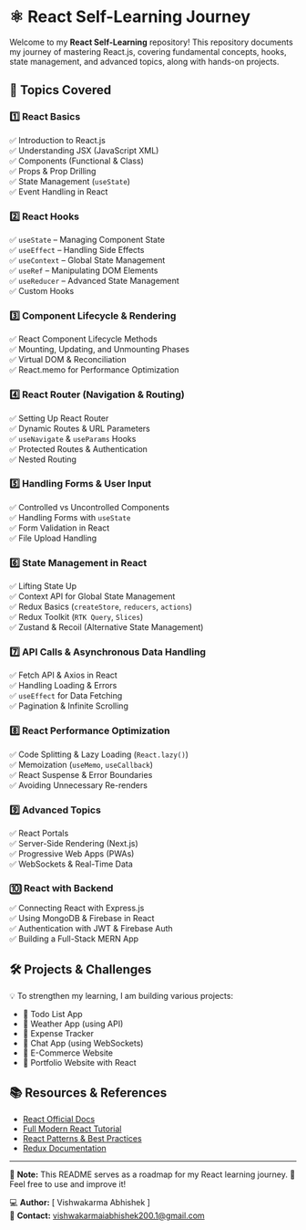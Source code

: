 # ⚛️ React Self-Learning Journey

Welcome to my **React Self-Learning** repository! This repository documents my journey of mastering React.js, covering fundamental concepts, hooks, state management, and advanced topics, along with hands-on projects.  

## 📌 Topics Covered  

### 1️⃣ **React Basics**  
✅ Introduction to React.js  
✅ Understanding JSX (JavaScript XML)  
✅ Components (Functional & Class)  
✅ Props & Prop Drilling  
✅ State Management (`useState`)  
✅ Event Handling in React  

### 2️⃣ **React Hooks**  
✅ `useState` – Managing Component State  
✅ `useEffect` – Handling Side Effects  
✅ `useContext` – Global State Management  
✅ `useRef` – Manipulating DOM Elements  
✅ `useReducer` – Advanced State Management  
✅ Custom Hooks  

### 3️⃣ **Component Lifecycle & Rendering**  
✅ React Component Lifecycle Methods  
✅ Mounting, Updating, and Unmounting Phases  
✅ Virtual DOM & Reconciliation  
✅ React.memo for Performance Optimization  

### 4️⃣ **React Router (Navigation & Routing)**  
✅ Setting Up React Router  
✅ Dynamic Routes & URL Parameters  
✅ `useNavigate` & `useParams` Hooks  
✅ Protected Routes & Authentication  
✅ Nested Routing  

### 5️⃣ **Handling Forms & User Input**  
✅ Controlled vs Uncontrolled Components  
✅ Handling Forms with `useState`  
✅ Form Validation in React  
✅ File Upload Handling  

### 6️⃣ **State Management in React**  
✅ Lifting State Up  
✅ Context API for Global State Management  
✅ Redux Basics (`createStore`, `reducers`, `actions`)  
✅ Redux Toolkit (`RTK Query`, `Slices`)  
✅ Zustand & Recoil (Alternative State Management)  

### 7️⃣ **API Calls & Asynchronous Data Handling**  
✅ Fetch API & Axios in React  
✅ Handling Loading & Errors  
✅ `useEffect` for Data Fetching  
✅ Pagination & Infinite Scrolling  

### 8️⃣ **React Performance Optimization**  
✅ Code Splitting & Lazy Loading (`React.lazy()`)  
✅ Memoization (`useMemo`, `useCallback`)  
✅ React Suspense & Error Boundaries  
✅ Avoiding Unnecessary Re-renders  

### 9️⃣ **Advanced Topics**  
✅ React Portals  
✅ Server-Side Rendering (Next.js)  
✅ Progressive Web Apps (PWAs)  
✅ WebSockets & Real-Time Data  

### 🔟 **React with Backend**  
✅ Connecting React with Express.js  
✅ Using MongoDB & Firebase in React  
✅ Authentication with JWT & Firebase Auth  
✅ Building a Full-Stack MERN App  

## 🛠️ **Projects & Challenges**  
💡 To strengthen my learning, I am building various projects:  
- 🔹 Todo List App  
- 🔹 Weather App (using API)  
- 🔹 Expense Tracker  
- 🔹 Chat App (using WebSockets)  
- 🔹 E-Commerce Website  
- 🔹 Portfolio Website with React  

## 📚 **Resources & References**  
- [React Official Docs](https://react.dev/)  
- [Full Modern React Tutorial](https://www.freecodecamp.org/news/the-react-handbook/)  
- [React Patterns & Best Practices](https://reactpatterns.com/)  
- [Redux Documentation](https://redux.js.org/)  

---

📌 **Note:** This README serves as a roadmap for my React learning journey. 🚀 Feel free to use and improve it!  

💻 **Author:** [ Vishwakarma Abhishek ]  
📧 **Contact:** vishwakarmaiabhishek200.1@gmail.com


